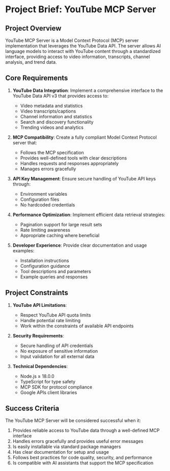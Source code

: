 # Project Brief: YouTube MCP Server

## Project Overview
YouTube MCP Server is a Model Context Protocol (MCP) server implementation that leverages the YouTube Data API. The server allows AI language models to interact with YouTube content through a standardized interface, providing access to video information, transcripts, channel analysis, and trend data.

## Core Requirements

1. **YouTube Data Integration**: Implement a comprehensive interface to the YouTube Data API v3 that provides access to:
   - Video metadata and statistics
   - Video transcripts/captions
   - Channel information and statistics
   - Search and discovery functionality
   - Trending videos and analytics

2. **MCP Compatibility**: Create a fully compliant Model Context Protocol server that:
   - Follows the MCP specification
   - Provides well-defined tools with clear descriptions
   - Handles requests and responses appropriately
   - Manages errors gracefully

3. **API Key Management**: Ensure secure handling of YouTube API keys through:
   - Environment variables
   - Configuration files
   - No hardcoded credentials

4. **Performance Optimization**: Implement efficient data retrieval strategies:
   - Pagination support for large result sets
   - Rate limiting awareness
   - Appropriate caching where beneficial

5. **Developer Experience**: Provide clear documentation and usage examples:
   - Installation instructions
   - Configuration guidance
   - Tool descriptions and parameters
   - Example queries and responses

## Project Constraints

1. **YouTube API Limitations**:
   - Respect YouTube API quota limits
   - Handle potential rate limiting
   - Work within the constraints of available API endpoints

2. **Security Requirements**:
   - Secure handling of API credentials
   - No exposure of sensitive information
   - Input validation for all external data

3. **Technical Dependencies**:
   - Node.js ≥ 18.0.0
   - TypeScript for type safety
   - MCP SDK for protocol compliance
   - Google APIs client libraries

## Success Criteria

The YouTube MCP Server will be considered successful when it:

1. Provides reliable access to YouTube data through a well-defined MCP interface
2. Handles errors gracefully and provides useful error messages
3. Is easily installable via standard package managers
4. Has clear documentation for setup and usage
5. Follows best practices for code quality, security, and performance
6. Is compatible with AI assistants that support the MCP specification
